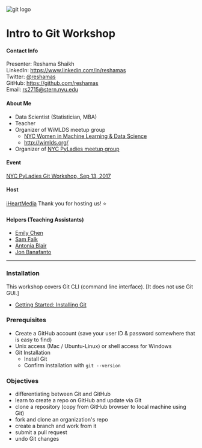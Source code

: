 ![git logo](images/git.png)

# Intro to Git Workshop

#### Contact Info
Presenter:  Reshama Shaikh  
LinkedIn:  https://www.linkedin.com/in/reshamas   
Twitter:  [@reshamas](https://twitter.com/reshamas)  
GitHub:  https://github.com/reshamas  
Email:   rs2715@stern.nyu.edu  

#### About Me
* Data Scientist (Statistician, MBA)
* Teacher
* Organizer of WiMLDS meetup group
     - [NYC Women in Machine Learning & Data Science](http://www.meetup.com/NYC-Women-in-Machine-Learning-Data-Science/)
     - http://wimlds.org/
* Organizer of [NYC PyLadies meetup group](https://www.meetup.com/NYC-PyLadies/)

#### Event
[NYC PyLadies Git Workshop, Sep 13, 2017](https://www.meetup.com/NYC-PyLadies/events/242532809/)

#### Host
[iHeartMedia](https://www.iheartmedia.com/) Thank you for hosting us! :star:

#### Helpers (Teaching Assistants)
* [Emily Chen](https://www.linkedin.com/in/emchennyc/)
* [Sam Falk](https://www.linkedin.com/in/samjfalk/)
* [Antonia Blair](https://www.linkedin.com/in/antonia-blair-31767a32/)
* [Jon Banafanto](https://www.linkedin.com/in/jonathan-banafato-104b3217/)

---

### Installation
This workshop covers Git CLI (command line interface).  [It does not use Git GUI.]  
* [Getting Started:  Installing Git](https://git-scm.com/book/en/v2/Getting-Started-Installing-Git)

### Prerequisites
* Create a GitHub account (save your user ID & password somewhere that is easy to find)
* Unix access (Mac / Ubuntu-Linux) or shell access for Windows
* Git Installation
  - Install Git
  - Confirm installation with `git --version`

### Objectives
- differentiating between Git and GitHub
- learn to create a repo on GitHub and update via Git
- clone a repository (copy from GitHub browser to local machine using Git)
- fork and clone an organization's repo 
- create a branch and work from it
- submit a pull request
- undo Git changes


